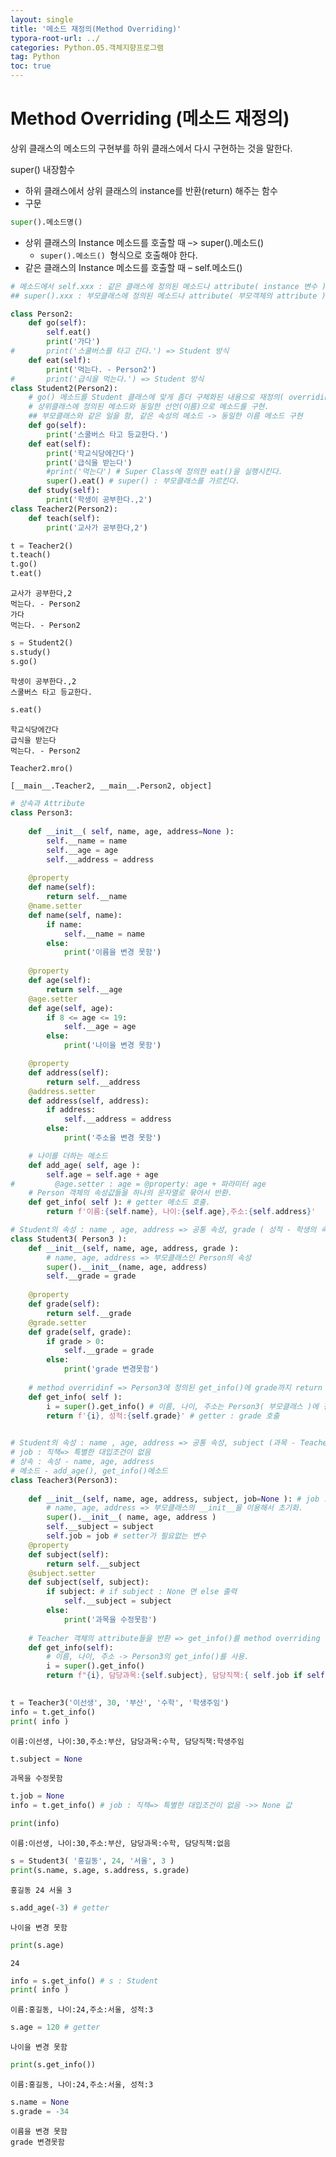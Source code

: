 ```yaml
---
layout: single
title: '메소드 재정의(Method Overriding)'
typora-root-url: ../
categories: Python.05.객체지향프로그램
tag: Python
toc: true
---
```


# Method Overriding (메소드 재정의)
상위 클래스의 메소드의 구현부를 하위 클래스에서 다시 구현하는 것을 말한다.  

super() 내장함수

- 하위 클래스에서 상위 클래스의 instance를 반환(return) 해주는 함수
- 구문
```python
super().메소드명() 
```
- 상위 클래스의 Instance 메소드를 호출할 때 –> super().메소드()
    - `super().메소드() `형식으로 호출해야 한다.
- 같은 클래스의 Instance 메소드를 호출할 때 – self.메소드()


```python
# 메소드에서 self.xxx : 같은 클래스에 정의된 메소드나 attribute( instance 변수 ) 호출
## super().xxx : 부모클래스에 정의된 메소드나 attribute( 부모객체의 attribute ) 호출
```


```python
class Person2:
    def go(self):
        self.eat()
        print('가다')
#       print('스쿨버스를 타고 간다.') => Student 방식
    def eat(self):
        print('먹는다. - Person2')
#       print('급식을 먹는다.') => Student 방식        
class Student2(Person2):
    # go() 메소드를 Student 클래스에 맞게 좀더 구체화된 내용으로 재정의( overriding ) 한다.
    # 상위클래스에 정의된 메소드와 동일한 선언(이름)으로 메소드를 구현.
    ## 부모클래스와 같은 일을 함, 같은 속성의 메소드 -> 동일한 이름 메소드 구현
    def go(self):
        print('스쿨버스 타고 등교한다.')
    def eat(self):
        print('학교식당에간다')
        print('급식을 받는다')
        #print('먹는다') # Super Class에 정의한 eat()을 실행시킨다.
        super().eat() # super() : 부모클래스를 가르킨다.
    def study(self):
        print('학생이 공부한다.,2')
class Teacher2(Person2):
    def teach(self):
        print('교사가 공부한다,2')
```


```python
t = Teacher2()
t.teach()
t.go()
t.eat()
```

    교사가 공부한다,2
    먹는다. - Person2
    가다
    먹는다. - Person2



```python
s = Student2()
s.study()
s.go()
```

    학생이 공부한다.,2
    스쿨버스 타고 등교한다.



```python
s.eat()
```

    학교식당에간다
    급식을 받는다
    먹는다. - Person2



```python
Teacher2.mro()
```




    [__main__.Teacher2, __main__.Person2, object]




```python
# 상속과 Attribute
class Person3:
    
    def __init__( self, name, age, address=None ):
        self.__name = name
        self.__age = age
        self.__address = address
        
    @property
    def name(self):
        return self.__name
    @name.setter
    def name(self, name):
        if name:
            self.__name = name
        else:
            print('이름을 변경 못함')
    
    @property
    def age(self):
        return self.__age
    @age.setter
    def age(self, age):
        if 8 <= age <= 19:
            self.__age = age
        else:
            print('나이을 변경 못함')

    @property
    def address(self):
        return self.__address
    @address.setter
    def address(self, address):
        if address:
            self.__address = address
        else:
            print('주소을 변경 못함')

    # 나이를 더하는 메소드
    def add_age( self, age ):
        self.age = self.age + age
#         @age.setter : age = @property: age + 파라미터 age
    # Person 객체의 속성값들을 하나의 문자열로 묶어서 반환.
    def get_info( self ): # getter 메소드 호출.
        return f'이름:{self.name}, 나이:{self.age},주소:{self.address}'

```


```python
# Student의 속성 : name , age, address => 공통 속성, grade ( 성적 - 학생의 속성 )
class Student3( Person3 ):
    def __init__(self, name, age, address, grade ):
        # name, age, address => 부모클래스인 Person의 속성
        super().__init__(name, age, address)  
        self.__grade = grade
        
    @property
    def grade(self):
        return self.__grade
    @grade.setter
    def grade(self, grade):
        if grade > 0:
            self.__grade = grade
        else:
            print('grade 변경못함')
            
    # method overridinf => Person3에 정의된 get_info()에 grade까지 return 하도록 재정의
    def get_info( self ):
        i = super().get_info() # 이름, 나이, 주소는 Person3( 부모클래스 )에 정의된 메소드 호춯.
        return f'{i}, 성적:{self.grade}' # getter : grade 호출
    
```


```python
# Student의 속성 : name , age, address => 공통 속성, subject (과목 - Teacher의 속성), 
# job : 직책=> 특별한 대입조건이 없음
# 상속 : 속성 - name, age, address
# 메소드 - add_age(), get_info()메소드
class Teacher3(Person3):
    
    def __init__(self, name, age, address, subject, job=None ): # job : 직책
        # name, age, address => 부모클래스의 __init__을 이용해서 초기화.
        super().__init__( name, age, address )
        self.__subject = subject
        self.job = job # setter가 필요없는 변수
    @property
    def subject(self):
        return self.__subject
    @subject.setter
    def subject(self, subject):
        if subject: # if subject : None 면 else 출력
            self.__subject = subject
        else:
            print('과목을 수정못함')
            
    # Teacher 객체의 attribute들을 반환 => get_info()를 method overriding
    def get_info(self):
        # 이름, 나이, 주소 -> Person3의 get_info()를 사용.
        i = super().get_info()
        return f"{i}, 담당과목:{self.subject}, 담당직책:{ self.job if self.job else '없음' }"
        
```


```python
t = Teacher3('이선생', 30, '부산', '수학', '학생주임')
info = t.get_info()
print( info )
```

    이름:이선생, 나이:30,주소:부산, 담당과목:수학, 담당직책:학생주임



```python
t.subject = None
```

    과목을 수정못함



```python
t.job = None
info = t.get_info() # job : 직책=> 특별한 대입조건이 없음 ->> None 값 
```


```python
print(info)
```

    이름:이선생, 나이:30,주소:부산, 담당과목:수학, 담당직책:없음



```python
s = Student3( '홍길동', 24, '서울', 3 ) 
print(s.name, s.age, s.address, s.grade) 
```

    홍길동 24 서울 3



```python
s.add_age(-3) # getter
```

    나이을 변경 못함



```python
print(s.age)
```

    24



```python
info = s.get_info() # s : Student
print( info )
```

    이름:홍길동, 나이:24,주소:서울, 성적:3



```python
s.age = 120 # getter
```

    나이을 변경 못함



```python
print(s.get_info())
```

    이름:홍길동, 나이:24,주소:서울, 성적:3



```python
s.name = None
s.grade = -34
```

    이름을 변경 못함
    grade 변경못함
